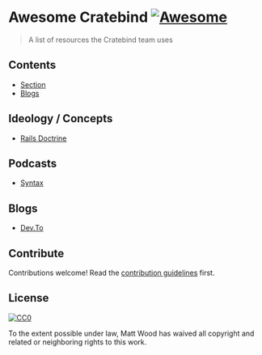 # Awesome Cratebind [![Awesome](https://awesome.re/badge.svg)](https://awesome.re)

> A list of resources the Cratebind team uses


## Contents

- [Section](#section)
- [Blogs](#blogs)

## Ideology / Concepts
- [Rails Doctrine](https://rubyonrails.org/doctrine/)

<!--
## Section

About this section. Optional. Keep this short and focus on the list.

- [List item](http://example.com)
- [List item](http://example.com) -->

## Podcasts

- [Syntax](https://syntax.fm)

## Blogs

- [Dev.To](https://dev.to/)

## Contribute

Contributions welcome! Read the [contribution guidelines](contributing.md) first.


## License

[![CC0](http://mirrors.creativecommons.org/presskit/buttons/88x31/svg/cc-zero.svg)](http://creativecommons.org/publicdomain/zero/1.0)

To the extent possible under law, Matt Wood has waived all copyright and
related or neighboring rights to this work.
